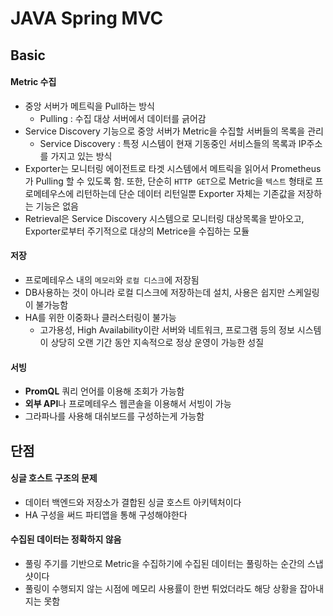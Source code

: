 # JAVA Spring MVC



## Basic



#### Metric 수집

- 중앙 서버가 메트릭을 Pull하는 방식
  - Pulling : 수집 대상 서버에서 데이터를 긁어감
- Service Discovery 기능으로 중앙 서버가 Metric을 수집할 서버들의 목록을 관리
  - Service Discovery : 특정 시스템이 현재 기동중인 서비스들의 목록과 IP주소를 가지고 있는 방식
- Exporter는 모니터링 에이전트로 타겟 시스템에서 메트릭을 읽어서 Prometheus가 Pulling 할 수 있도록 함.  또한, 단순히 `HTTP GET`으로 Metric을 `텍스트` 형태로 프로메테우스에 리턴하는데 단순 데이터 리턴일뿐 Exporter 자체는 기존값을 저장하는 기능은 없음
- Retrieval은 Service Discovery 시스템으로 모니터링 대상목록을 받아오고, Exporter로부터 주기적으로 대상의 Metrice을 수집하는 모듈



#### 저장

- 프로메테우스 내의 `메모리`와 `로컬 디스크`에 저장됨
- DB사용하는 것이 아니라 로컬 디스크에 저장하는데 설치, 사용은 쉽지만 스케일링이 불가능함
- HA를 위한 이중화나 클러스터링이 불가능
  - 고가용성, High Availability이란 서버와 네트워크, 프로그램 등의 정보 시스템이 상당히 오랜 기간 동안 지속적으로 정상 운영이 가능한 성질



#### 서빙

- **PromQL** 쿼리 언어를 이용해 조회가 가능함
- **외부 API**나 프로메테우스 웹콘솔을 이용해서 서빙이 가능
- 그라파나를 사용해 대쉬보드를 구성하는게 가능함





## 단점



#### 싱글 호스트 구조의 문제

- 데이터 백엔드와 저장소가 결합된 싱글 호스트 아키텍처이다
- HA 구성을 써드 파티앱을 통해 구성해야한다



#### 수집된 데이터는 정확하지 않음

- 풀링 주기를 기반으로 Metric을 수집하기에 수집된 데이터는 풀링하는 순간의 스냅샷이다
- 풀링이 수행되지 않는 시점에 메모리 사용률이 한번 튀었더라도 해당 상황을 잡아내지는 못함

